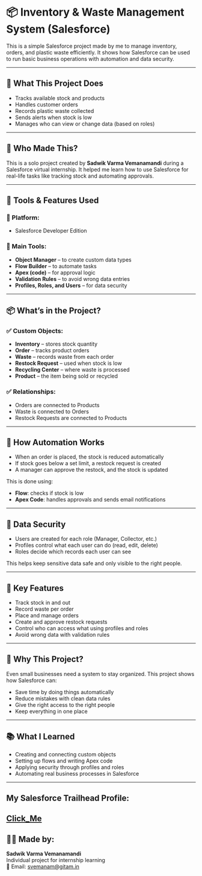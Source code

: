 # 📦 Inventory & Waste Management System (Salesforce)

This is a simple Salesforce project made by me to manage inventory, orders, and plastic waste efficiently. It shows how Salesforce can be used to run basic business operations with automation and data security.

---

## 📌 What This Project Does

- Tracks available stock and products
- Handles customer orders
- Records plastic waste collected
- Sends alerts when stock is low
- Manages who can view or change data (based on roles)

---

## 👤 Who Made This?

This is a solo project created by **Sadwik Varma Vemanamandi** during a Salesforce virtual internship. It helped me learn how to use Salesforce for real-life tasks like tracking stock and automating approvals.

---

## 🧰 Tools & Features Used

### 🔹 Platform:

- Salesforce Developer Edition

### 🔹 Main Tools:

- **Object Manager** – to create custom data types
- **Flow Builder** – to automate tasks
- **Apex (code)** – for approval logic
- **Validation Rules** – to avoid wrong data entries
- **Profiles, Roles, and Users** – for data security

---

## 📦 What’s in the Project?

### ✅ Custom Objects:

- **Inventory** – stores stock quantity
- **Order** – tracks product orders
- **Waste** – records waste from each order
- **Restock Request** – used when stock is low
- **Recycling Center** – where waste is processed
- **Product** – the item being sold or recycled

### ✅ Relationships:

- Orders are connected to Products
- Waste is connected to Orders
- Restock Requests are connected to Products

---

## 🔄 How Automation Works

- When an order is placed, the stock is reduced automatically
- If stock goes below a set limit, a restock request is created
- A manager can approve the restock, and the stock is updated

This is done using:

- **Flow**: checks if stock is low
- **Apex Code**: handles approvals and sends email notifications

---

## 🔐 Data Security

- Users are created for each role (Manager, Collector, etc.)
- Profiles control what each user can do (read, edit, delete)
- Roles decide which records each user can see

This helps keep sensitive data safe and only visible to the right people.

---

## 📝 Key Features

- Track stock in and out
- Record waste per order
- Place and manage orders
- Create and approve restock requests
- Control who can access what using profiles and roles
- Avoid wrong data with validation rules

---

## 🎯 Why This Project?

Even small businesses need a system to stay organized. This project shows how Salesforce can:

- Save time by doing things automatically
- Reduce mistakes with clean data rules
- Give the right access to the right people
- Keep everything in one place

---

## 📚 What I Learned

- Creating and connecting custom objects
- Setting up flows and writing Apex code
- Applying security through profiles and roles
- Automating real business processes in Salesforce

---

## My Salesforce Trailhead Profile:

## [Click_Me](https://www.salesforce.com/trailblazer/x41dift6xckr11zjiu)

## 🧑‍💻 Made by:

**Sadwik Varma Vemanamandi**  
Individual project for internship learning  
📧 Email: svemanam@gitam.in
